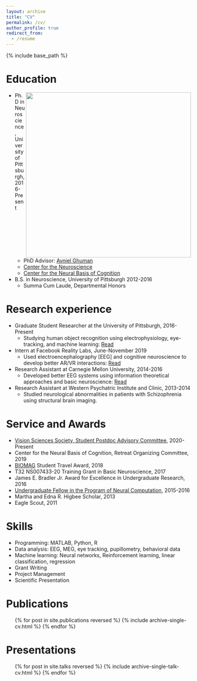```yaml
---
layout: archive
title: "CV"
permalink: /cv/
author_profile: true
redirect_from:
  - /resume
---
```


{% include base_path %}

Education
======

<img align="right" src="https://lh3.googleusercontent.com/rONxWXPXVk2DZWl-JkVYcSN4Tq9sj9Qd2tQsRamcwmJl9lm-DFmdkh6IpBy7Ei5OqXAz_WZsoG2EbBVVKTEr9f09bDGfx_qke3mIqmCJ6j7XenLqdS-wcnC3u87VD78CT6jLLQcB1HE50k6d4gnUsFu4Muh9XE8DS5TWLfLAuHrr69zvkGYbA_Y3OkEj5VougdTCUb8LEvPp5POLyvymHP1NWdAWMwNrz8tx0t2j5CpkDY84nQc8ts8kxIVKNBhCRUf8d6taPylyG013v9ypxrraa9ATB739uJILxsM-U1ZzlzHtWHBybGLlxsF5puf4tNrfGsVTG-75fJM3P034DnIWv7bCiSsHaPNfUdd3stVWoqtHzpjWJdXWylm6HjHS19hTgNsLp3ZVHRgP2ixDpCfDXc1oY-sgAFJzeHIEnaCL06529mG4rKEz-FQQE2OaDccV8YaX59YgISMDiZCTLmBVOy0Lxh4r6t2KuiLwA7Arw2yGxi8GMEkpvc9z2bWzaATFvkSY80gyUPXRrM4lNKxSxGaYZL8zWiegWNEk-4QsGZc7DaJFaDWcSJkIixgrbVm8ihfrhJXECukZTPO1VieegVOfdOs1Eyd3fCX9Mvvz2Ns_lDI31zZVrOajtQ47KJ4lX2mTLpvYtp6sJkb2IPl5u6qeBFhCsfR-dwOUha4W9ImgdKrGsvablL3S=s888-no?authuser=0" width="450">

* Ph.D in Neuroscience, University of Pittsburgh, 2016-Present
   * PhD Advisor: [Avniel Ghuman](https://www.neurosurgery.pitt.edu/people/avniel-singh-ghuman)
   * [Center for the Neuroscience](https://www.cnup.pitt.edu/about)
   * [Center for the Neural Basis of Cognition](http://www.cnbc.cmu.edu/)
* B.S. in Neuroscience, University of Pittsburgh 2012-2016
   * Summa Cum Laude, Departmental Honors



Research experience
======
* Graduate Student Researcher at the University of Pittsburgh, 2016-Present
   * Studying human object recognition using electrophysiology, eye-tracking, and machine learning: [Read](https://mjboring.github.io/publication/2019-MEG-DBS)
* Intern at Facebook Reality Labs, June-November 2019
   * Used electroencephalography [EEG] and cognitive neuroscience to develop better AR/VR interactions: [Read](https://mjboring.github.io/publication/2020-CL)
* Research Assistant at Carnegie Mellon University, 2014-2016
   * Developed better EEG systems using information theoretical approaches and basic neuroscience: [Read](https://mjboring.github.io/publication/2017-HD-EEG)
* Research Assistant at Western Psychatric Institute and Clinic, 2013-2014
   * Studied neurological abnormalities in patients with Schizophrenia using structural brain imaging.

Service and Awards
=====
* [Vision Sciences Society, Student Postdoc Advisory Committee](https://www.visionsciences.org/2020-sparc/), 2020-Present
* Center for the Neural Basis of Cognition, Retreat Organizing Committee, 2019
* [BIOMAG](https://www.biomag2018.org/) Student Travel Award, 2018
* T32 NS007433-20 Training Grant in Basic Neuroscience, 2017
* James E. Bradler Jr. Award for Excellence in Undergraduate Research, 2016
* [Undergraduate Fellow in the Program of Neural Computation](http://www.cnbc.cmu.edu/training/undergraduate/undergraduate-research-fellowships-in-computational-neuroscience/), 2015-2016
* Martha and Edna R. Higbee Scholar, 2013
* Eagle Scout, 2011

Skills
======
* Programming: MATLAB, Python, R
* Data analysis: EEG, MEG, eye tracking, pupillometry, behavioral data
* Machine learning: Neural networks, Reinforcement learning, linear classification, regression
* Grant Writing
* Project Management
* Scientific Presentation

Publications
======
  <ul>{% for post in site.publications reversed %}
    {% include archive-single-cv.html %}
  {% endfor %}</ul>
  
Presentations
======
  <ul>{% for post in site.talks reversed %}
    {% include archive-single-talk-cv.html %}
  {% endfor %}</ul>

